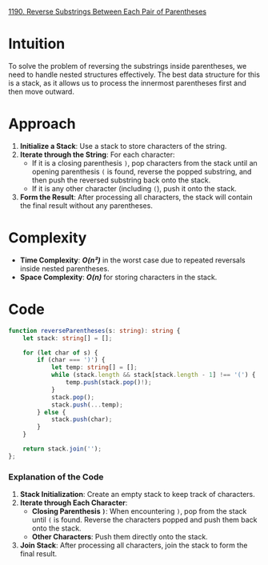 [1190. Reverse Substrings Between Each Pair of Parentheses](https://leetcode.com/problems/reverse-substrings-between-each-pair-of-parentheses/)

# Intuition

To solve the problem of reversing the substrings inside parentheses, we need to handle nested structures effectively. The best data structure for this is a stack, as it allows us to process the innermost parentheses first and then move outward.

# Approach

1. **Initialize a Stack**: Use a stack to store characters of the string.
2. **Iterate through the String**: For each character:
   - If it is a closing parenthesis `)`, pop characters from the stack until an opening parenthesis `(` is found, reverse the popped substring, and then push the reversed substring back onto the stack.
   - If it is any other character (including `(`), push it onto the stack.
3. **Form the Result**: After processing all characters, the stack will contain the final result without any parentheses.

# Complexity

- **Time Complexity**: ***O(n²)*** in the worst case due to repeated reversals inside nested parentheses.
- **Space Complexity**: ***O(n)*** for storing characters in the stack.

# Code

```typescript
function reverseParentheses(s: string): string {
    let stack: string[] = [];

    for (let char of s) {
        if (char === ')') {
            let temp: string[] = [];
            while (stack.length && stack[stack.length - 1] !== '(') {
                temp.push(stack.pop()!);
            }
            stack.pop();
            stack.push(...temp);
        } else {
            stack.push(char);
        }
    }

    return stack.join('');
};

```

### Explanation of the Code

1. **Stack Initialization**: Create an empty stack to keep track of characters.
2. **Iterate through Each Character**:
   - **Closing Parenthesis `)`**: When encountering `)`, pop from the stack until `(` is found. Reverse the characters popped and push them back onto the stack.
   - **Other Characters**: Push them directly onto the stack.
3. **Join Stack**: After processing all characters, join the stack to form the final result.